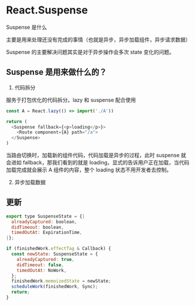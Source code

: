 # React.Suspense

Suspense 是什么

主要是用来处理还没有完成的事情（也就是异步，异步加载组件，异步请求数据）

Suspense 的主要解决问题其实是对于异步操作会多次 state 变化的问题。

## Suspense 是用来做什么的？

1. 代码拆分

服务于打包优化的代码拆分。lazy 和 suspense 配合使用

```js
const A = React.lazy(() => import('./A'))

return (
  <Suspense fallback={<p>loading</p>}>
    <Route component={A} path="/a">
  </Suspense>
)

```

当路由切换时，加载新的组件代码，代码加载是异步的过程，此时 suspense 就会进如 fallback，那我们看到的就是 loading，显式的告诉用户正在加载，当代码加载完成就会展示 A 组件的内容，整个 loading 状态不用开发者去控制。

2. 异步加载数据

## 更新

```js
export type SuspenseState = {|
  alreadyCaptured: boolean,
  didTimeout: boolean,
  timedOutAt: ExpirationTime,
|};
```

```js
if (finishedWork.effectTag & Callback) {
  const newState: SuspenseState = {
    alreadyCaptured: true,
    didTimeout: false,
    timedOutAt: NoWork,
  };
  finishedWork.memoizedState = newState;
  scheduleWork(finishedWork, Sync);
  return;
}
```

